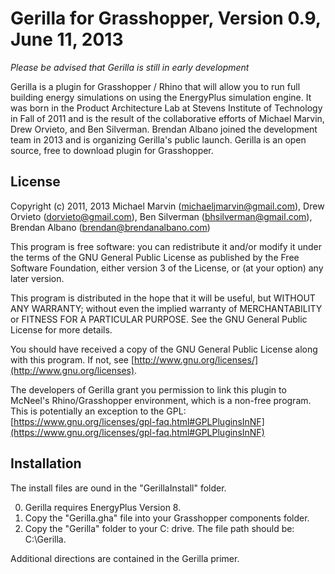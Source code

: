 ﻿Gerilla for Grasshopper, Version 0.9, June 11, 2013
====================================================

*Please be advised that Gerilla is still in early development*

Gerilla is a plugin for Grasshopper / Rhino that will allow you to run full building energy simulations on using the EnergyPlus simulation engine. It was born in the Product Architecture Lab at Stevens Institute of Technology in Fall of 2011 and is the result of the collaborative efforts of Michael Marvin, Drew Orvieto, and Ben Silverman. Brendan Albano joined the development team in 2013 and is organizing Gerilla's public launch. Gerilla is an open source, free to download plugin for Grasshopper.

License
-------

Copyright (c) 2011, 2013  Michael Marvin (michaeljmarvin@gmail.com), Drew Orvieto (dorvieto@gmail.com), Ben Silverman (bhsilverman@gmail.com), Brendan Albano (brendan@brendanalbano.com)

This program is free software: you can redistribute it and/or modify it under the terms of the GNU General Public License as published by the Free Software Foundation, either version 3 of the License, or (at your option) any later version.

This program is distributed in the hope that it will be useful, but WITHOUT ANY WARRANTY; without even the implied warranty of MERCHANTABILITY or FITNESS FOR A PARTICULAR PURPOSE.  See the GNU General Public License for more details.

You should have received a copy of the GNU General Public License along with this program.  If not, see [http://www.gnu.org/licenses/](http://www.gnu.org/licenses).

The developers of Gerilla grant you permission to link this plugin to McNeel's Rhino/Grasshopper environment, which is a non-free program. This is potentially an exception to the GPL: [https://www.gnu.org/licenses/gpl-faq.html#GPLPluginsInNF](https://www.gnu.org/licenses/gpl-faq.html#GPLPluginsInNF)

Installation
------------

The install files are ound in the "GerillaInstall" folder.

0. Gerilla requires EnergyPlus Version 8.
1. Copy the "Gerilla.gha" file into your Grasshopper components folder. 
2. Copy the "Gerilla" folder to your C: drive. The file path should be: C:\Gerilla. 

Additional directions are contained in the Gerilla primer.